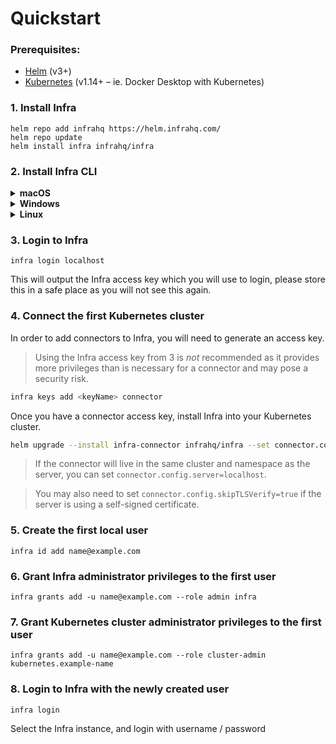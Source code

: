 # Quickstart

### Prerequisites:

- [Helm](https://helm.sh/) (v3+)
- [Kubernetes](https://kubernetes.io/) (v1.14+ – ie. Docker Desktop with Kubernetes)

### 1. Install Infra

```
helm repo add infrahq https://helm.infrahq.com/
helm repo update
helm install infra infrahq/infra
```

### 2. Install Infra CLI

<details>
  <summary><strong>macOS</strong></summary>

```bash
brew install infrahq/tap/infra
brew link infrahq/tap/infra
```

</details>

<details>
  <summary><strong>Windows</strong></summary>

```bash
scoop bucket add infrahq https://github.com/infrahq/scoop.git
scoop install infra
```

</details>

<details>
  <summary><strong>Linux</strong></summary>

```bash
# Ubuntu & Debian
echo 'deb [trusted=yes] https://apt.fury.io/infrahq/ /' | sudo tee /etc/apt/sources.list.d/infrahq.list
sudo apt update
sudo apt install infra
```

```bash
# Fedora & Red Hat Enterprise Linux
sudo dnf config-manager --add-repo https://yum.fury.io/infrahq/
sudo dnf install infra
```

</details>

### 3. Login to Infra

```
infra login localhost
```

This will output the Infra access key which you will use to login, please store this in a safe place as you will not see this again.

### 4. Connect the first Kubernetes cluster

In order to add connectors to Infra, you will need to generate an access key.

> Using the Infra access key from 3 is _not_ recommended as it provides more privileges than is necessary for a connector and may pose a security risk.

```bash
infra keys add <keyName> connector
```

Once you have a connector access key, install Infra into your Kubernetes cluster.

```bash
helm upgrade --install infra-connector infrahq/infra --set connector.config.name=<clusterName> --set connector.config.server=<serverAddress> --set connector.config.accessKey=<accessKey>
```

> If the connector will live in the same cluster and namespace as the server, you can set `connector.config.server=localhost`.

> You may also need to set `connector.config.skipTLSVerify=true` if the server is using a self-signed certificate.

### 5. Create the first local user

```
infra id add name@example.com
```

### 6. Grant Infra administrator privileges to the first user

```
infra grants add -u name@example.com --role admin infra
```

### 7. Grant Kubernetes cluster administrator privileges to the first user

```
infra grants add -u name@example.com --role cluster-admin kubernetes.example-name
```

### 8. Login to Infra with the newly created user

```
infra login
```

Select the Infra instance, and login with username / password
